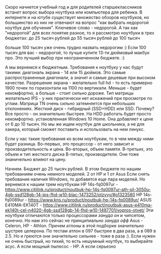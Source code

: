 Скоро начнется учебный год и для родителей старшеклассников встанет вопрос выбора ноутбука или компьютера для ребенка. В интернете и на ютубе существует множество обзоров ноутбуков, но большинство из них не отвечают на вопрос "как выбрать недорогой ноутбук для обучения". 
Ключевое слово - недорогой. А так как "недорогой" для всех понятие разное, то я рассмотрю ноутбуки в трех бюджетах: 
до 25 тысяч рублей
до 55 тысяч рублей 
до 100 тысяч

больше 100 тысяч уже очень трудно назвать недорогим :) Если 100 тысяч для вас - недорогой, то лучше купите 13-ти дюймовый макбук про. Это лучший выбор при неограниченном бюджете. :)  

А мы вернемся к бюджетным. 
Требования к ноутбуку у нас будут такими: 
диагональ экрана - 14 или 15 дюймов. Это самые распространенные диагонали, а значит и самые дешевые при высоком качестве. 
Разрешение экрана - желательно full hd - то есть примерно 1900 точек по горизонтали на 1100 по вертикали. Меньше - будет некомфортно, а больше - стоит сильно дороже. 
Тип матрицы желательно IPS - у них практически нет искажений при просмотре по углам. Матрица TN очень сильно затемняется при небольших отклонениях. 
Жесткий диск - гибридный (SSD+HDD) или SSD. Почему? Все просто - он значительно быстрее. На HDD работать будет просто некомфортно. 
установленная Windows 10 Home. Она добавляет к цене от 6 до 10 тысяч. Но мы же ищем ноутбук для школьника, а не для хакера, который сможет поставить и использовать на нем линукс. 

Если у нас такие требования ко всем ноутбукам, то в чем между ними будет разница. 
Во-первых, это процессор - от него зависит и производительность и цена. 
Во-вторых, объем памяти. 
В-третьих, это объем и тип жесткого диска
В-пятых, производители. Они тоже знаничельно влияют на цену. 

Начнем. 
Бюджет до 25 тысяч рублей. 
В этом бюджете по нашим требованиям очень немного моделей. 
2 от HP и 1 от Asus
Если снять требования наличия Windows, то добавятся еще пара моделей. Но вернемся к нашим трем ноутбукам
HP 14s-fq0097ur - https://www.citilink.ru/product/noutbuk-hp-14s-fq0097ur-ath-sil-3050u-4gb-ssd128gb-14-ips-fhd-w10-blac-1473252/otzyvy/#o1323580
HP 14s-fq0089ur - https://www.kns.ru/product/noutbuk-hp-14s-fq0089ur/
ASUS E410MA-EK140T - https://www.citilink.ru/product/noutbuk-asus-e410ma-ek140t-cel-n4020-4gb-ssd128gb-14-fhd-w10-1497701/vopros-otvet/
Эти ноутбуки отличаются только процессорами *зануда он* и чипсетом, конечно. Но нам это сейчас не принципиально *зануда офф*
Asus - Celeron, HP - Athlon. Причем атлоны в этой подборке значительно шустрее целерона. По тестам атлон в 097 быстрее в два раза, а в 089 в 2.5.  Но и греются они значительно сильнее - тоже в раза :).
Если нужен не очень быстрый, но тихий, то есть нешумный ноутбук, то выбирайте асус. А если мощный пылесос - HP. 
А если серьезно


